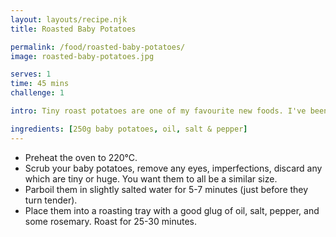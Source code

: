```yaml
---
layout: layouts/recipe.njk
title: Roasted Baby Potatoes

permalink: /food/roasted-baby-potatoes/
image: roasted-baby-potatoes.jpg

serves: 1
time: 45 mins
challenge: 1

intro: Tiny roast potatoes are one of my favourite new foods. I've been pairing this with nearly everything recently.

ingredients: [250g baby potatoes, oil, salt & pepper]
---
```

- Preheat the oven to 220°C⁣.
- Scrub your baby potatoes, remove any eyes, imperfections, discard any which are tiny or huge. You want them to all be a similar size.⁣
- Parboil them in slightly salted water for 5-7 minutes (just before they turn tender).⁣
- Place them into a roasting tray with a good glug of oil, salt, pepper, and some rosemary. Roast for 25-30 minutes.
